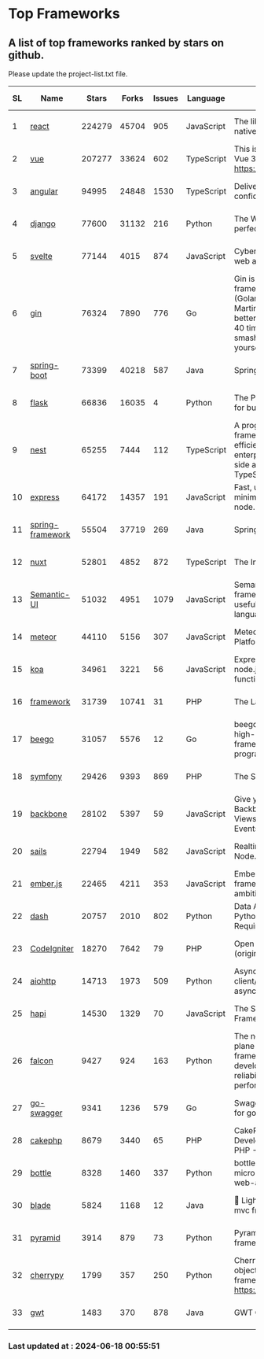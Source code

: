 # Top Frameworks
## A list of top frameworks ranked by stars on github.  
Please update the project-list.txt file.

| SL| Name  | Stars| Forks| Issues | Language | Description | Last Commit |
| --| ------| -----| ---- | ------ | -------- | ----------- | ----------- |
| 1 | [react](https://github.com/facebook/react) | 224279 | 45704 | 905 | JavaScript | The library for web and native user interfaces. | 2024-06-17 19:26:55 |
| 2 | [vue](https://github.com/vuejs/vue) | 207277 | 33624 | 602 | TypeScript | This is the repo for Vue 2. For Vue 3, go to https://github.com/vuejs/core | 2024-06-14 12:52:12 |
| 3 | [angular](https://github.com/angular/angular) | 94995 | 24848 | 1530 | TypeScript | Deliver web apps with confidence 🚀 | 2024-06-17 19:48:48 |
| 4 | [django](https://github.com/django/django) | 77600 | 31132 | 216 | Python | The Web framework for perfectionists with deadlines. | 2024-06-17 10:19:26 |
| 5 | [svelte](https://github.com/sveltejs/svelte) | 77144 | 4015 | 874 | JavaScript | Cybernetically enhanced web apps | 2024-06-17 19:48:16 |
| 6 | [gin](https://github.com/gin-gonic/gin) | 76324 | 7890 | 776 | Go | Gin is a HTTP web framework written in Go (Golang). It features a Martini-like API with much better performance -- up to 40 times faster. If you need smashing performance, get yourself some Gin. | 2024-06-15 16:28:08 |
| 7 | [spring-boot](https://github.com/spring-projects/spring-boot) | 73399 | 40218 | 587 | Java | Spring Boot | 2024-06-17 23:51:53 |
| 8 | [flask](https://github.com/pallets/flask) | 66836 | 16035 | 4 | Python | The Python micro framework for building web applications. | 2024-06-07 19:04:18 |
| 9 | [nest](https://github.com/nestjs/nest) | 65255 | 7444 | 112 | TypeScript | A progressive Node.js framework for building efficient, scalable, and enterprise-grade server-side applications with TypeScript/JavaScript 🚀 | 2024-06-17 08:49:09 |
| 10 | [express](https://github.com/expressjs/express) | 64172 | 14357 | 191 | JavaScript | Fast, unopinionated, minimalist web framework for node. | 2024-06-10 21:19:11 |
| 11 | [spring-framework](https://github.com/spring-projects/spring-framework) | 55504 | 37719 | 269 | Java | Spring Framework | 2024-06-17 19:08:28 |
| 12 | [nuxt](https://github.com/nuxt/nuxt) | 52801 | 4852 | 872 | TypeScript | The Intuitive Vue Framework. | 2024-06-17 22:35:32 |
| 13 | [Semantic-UI](https://github.com/Semantic-Org/Semantic-UI) | 51032 | 4951 | 1079 | JavaScript | Semantic is a UI component framework based around useful principles from natural language. | 2023-01-11 17:05:32 |
| 14 | [meteor](https://github.com/meteor/meteor) | 44110 | 5156 | 307 | JavaScript | Meteor, the JavaScript App Platform | 2024-06-17 17:07:07 |
| 15 | [koa](https://github.com/koajs/koa) | 34961 | 3221 | 56 | JavaScript | Expressive middleware for node.js using ES2017 async functions | 2024-05-30 01:02:33 |
| 16 | [framework](https://github.com/laravel/framework) | 31739 | 10741 | 31 | PHP | The Laravel Framework. | 2024-06-17 15:22:09 |
| 17 | [beego](https://github.com/beego/beego) | 31057 | 5576 | 12 | Go | beego is an open-source, high-performance web framework for the Go programming language. | 2024-05-26 06:25:36 |
| 18 | [symfony](https://github.com/symfony/symfony) | 29426 | 9393 | 869 | PHP | The Symfony PHP framework | 2024-06-17 19:29:20 |
| 19 | [backbone](https://github.com/jashkenas/backbone) | 28102 | 5397 | 59 | JavaScript | Give your JS App some Backbone with Models, Views, Collections, and Events | 2024-03-06 23:22:47 |
| 20 | [sails](https://github.com/balderdashy/sails) | 22794 | 1949 | 582 | JavaScript | Realtime MVC Framework for Node.js | 2024-05-17 22:00:56 |
| 21 | [ember.js](https://github.com/emberjs/ember.js) | 22465 | 4211 | 353 | JavaScript | Ember.js - A JavaScript framework for creating ambitious web applications | 2024-06-17 20:26:28 |
| 22 | [dash](https://github.com/plotly/dash) | 20757 | 2010 | 802 | Python | Data Apps & Dashboards for Python. No JavaScript Required. | 2024-06-13 18:44:26 |
| 23 | [CodeIgniter](https://github.com/bcit-ci/CodeIgniter) | 18270 | 7642 | 79 | PHP | Open Source PHP Framework (originally from EllisLab) | 2024-03-20 03:51:42 |
| 24 | [aiohttp](https://github.com/aio-libs/aiohttp) | 14713 | 1973 | 509 | Python | Asynchronous HTTP client/server framework for asyncio and Python | 2024-06-17 22:07:30 |
| 25 | [hapi](https://github.com/hapijs/hapi) | 14530 | 1329 | 70 | JavaScript | The Simple, Secure Framework Developers Trust | 2024-06-12 08:03:13 |
| 26 | [falcon](https://github.com/falconry/falcon) | 9427 | 924 | 163 | Python | The no-magic web data plane API and microservices framework for Python developers, with a focus on reliability, correctness, and performance at scale. | 2024-05-07 19:30:52 |
| 27 | [go-swagger](https://github.com/go-swagger/go-swagger) | 9341 | 1236 | 579 | Go | Swagger 2.0 implementation for go | 2024-05-13 17:21:38 |
| 28 | [cakephp](https://github.com/cakephp/cakephp) | 8679 | 3440 | 65 | PHP | CakePHP: The Rapid Development Framework for PHP - Official Repository | 2024-06-12 22:08:53 |
| 29 | [bottle](https://github.com/bottlepy/bottle) | 8328 | 1460 | 337 | Python | bottle.py is a fast and simple micro-framework for python web-applications. | 2024-01-03 22:31:48 |
| 30 | [blade](https://github.com/lets-blade/blade) | 5824 | 1168 | 12 | Java | :rocket: Lightning fast and elegant mvc framework for Java8 | 2024-06-17 01:05:35 |
| 31 | [pyramid](https://github.com/Pylons/pyramid) | 3914 | 879 | 73 | Python | Pyramid - A Python web framework | 2024-06-10 16:09:42 |
| 32 | [cherrypy](https://github.com/cherrypy/cherrypy) | 1799 | 357 | 250 | Python | CherryPy is a pythonic, object-oriented HTTP framework.      https://cherrypy.dev | 2024-06-14 15:21:15 |
| 33 | [gwt](https://github.com/gwtproject/gwt) | 1483 | 370 | 878 | Java | GWT Open Source Project | 2024-06-04 17:54:18 |

### Last updated at : 2024-06-18 00:55:51
